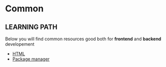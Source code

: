 # Common

## LEARNING PATH

Below you will find common resources good both for **frontend** and **backend** developement

- [HTML](./HTML.md)
- [Package manager](./package-manager.md)
